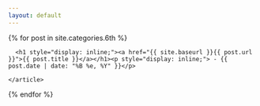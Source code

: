 ```yaml
---
layout: default
---
```

<!-- 첫 화면에서 보이는 게시글들의 미리보기 내용을 커스텀하는 공간이다. -->
<div class="posts">
  {% for post in site.categories.6th %}
    <article class="post">

<!-- change to display: inline two tag      <h1><a href="{{ site.baseurl }}{{ post.url }}">{{ post.title }}</a>{{ post.date | date: "%B %e, %Y" }}</h1> -->
      <h1 style="display: inline;"><a href="{{ site.baseurl }}{{ post.url }}">{{ post.title }}</a></h1><p style="display: inline;"> - {{ post.date | date: "%B %e, %Y" }}</p>


<!-- 
      <a href="{{ site.baseurl }}{{ post.url }}" class="read-more">Read More</a> -->
    </article>
  {% endfor %}
</div>
